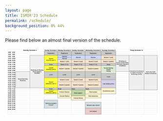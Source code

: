 ```yaml
---
layout: page
title: ISMIR'23 Schedule
permalink: /schedule/
background_position: 0% 44%
---
```

Please find below an almost final version of the schedule.


![ISMIR'23 schedule](assets/img/program.png "ISMIR'23 schedule")
